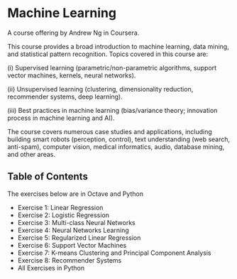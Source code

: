 # Machine Learning

A course offering by Andrew Ng in Coursera. 

This course provides a broad introduction to machine learning, data mining, and statistical pattern recognition. Topics covered in this course are: 

(i) Supervised learning (parametric/non-parametric algorithms, support vector machines, kernels, neural networks).

(ii) Unsupervised learning (clustering, dimensionality reduction, recommender systems, deep learning).

(iii) Best practices in machine learning (bias/variance theory; innovation process in machine learning and AI).

The course covers numerous case studies and applications, including building smart robots (perception, control), text understanding (web search, anti-spam), computer vision, medical informatics, audio, database mining, and other areas.



## Table of Contents

The exercises below are in Octave and Python


* Exercise 1: Linear Regression
* Exercise 2: Logistic Regression
* Exercise 3: Multi-class Neural Networks
* Exercise 4: Neural Networks Learning
* Exercise 5: Regularized Linear Regression
* Exercise 6: Support Vector Machines
* Exercise 7: K-means Clustering and Principal Component Analysis
* Exercise 8: Recommender Systems
* All Exercises in Python